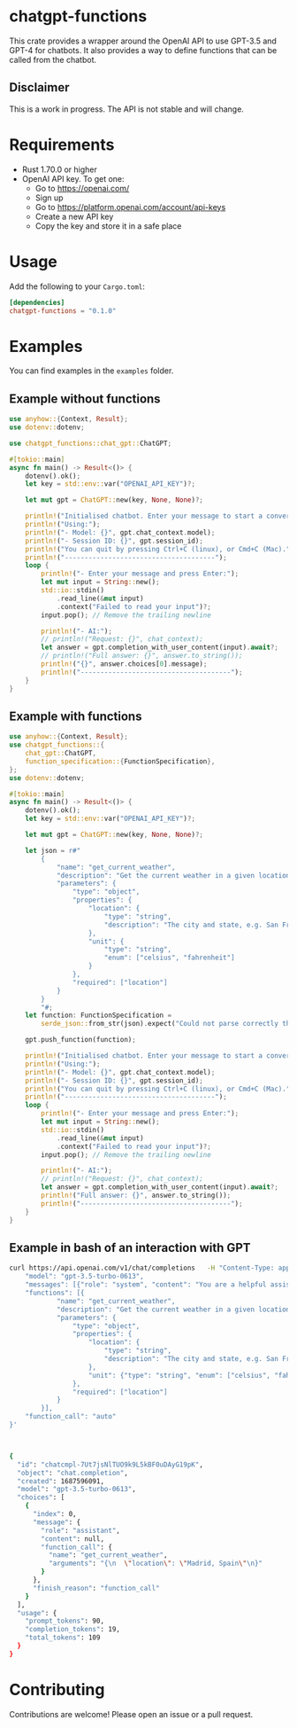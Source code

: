 # chatgpt-functions

This crate provides a wrapper around the OpenAI API to use GPT-3.5 and GPT-4 for chatbots. It also provides a way to define functions that can be called from the chatbot.

## Disclaimer

This is a work in progress. The API is not stable and will change.

# Requirements

- Rust 1.70.0 or higher
- OpenAI API key. To get one:
  - Go to https://openai.com/
  - Sign up
  - Go to https://platform.openai.com/account/api-keys
  - Create a new API key
  - Copy the key and store it in a safe place

# Usage

Add the following to your `Cargo.toml`:

```toml
[dependencies]
chatgpt-functions = "0.1.0"
```

# Examples

You can find examples in the `examples` folder.

## Example without functions

```rust
use anyhow::{Context, Result};
use dotenv::dotenv;

use chatgpt_functions::chat_gpt::ChatGPT;

#[tokio::main]
async fn main() -> Result<()> {
    dotenv().ok();
    let key = std::env::var("OPENAI_API_KEY")?;

    let mut gpt = ChatGPT::new(key, None, None)?;

    println!("Initialised chatbot. Enter your message to start a conversation.");
    println!("Using:");
    println!("- Model: {}", gpt.chat_context.model);
    println!("- Session ID: {}", gpt.session_id);
    println!("You can quit by pressing Ctrl+C (linux), or Cmd+C (Mac).");
    println!("--------------------------------------");
    loop {
        println!("- Enter your message and press Enter:");
        let mut input = String::new();
        std::io::stdin()
            .read_line(&mut input)
            .context("Failed to read your input")?;
        input.pop(); // Remove the trailing newline

        println!("- AI:");
        // println!("Request: {}", chat_context);
        let answer = gpt.completion_with_user_content(input).await?;
        // println!("Full answer: {}", answer.to_string());
        println!("{}", answer.choices[0].message);
        println!("--------------------------------------");
    }
}
```

## Example with functions

```rust
use anyhow::{Context, Result};
use chatgpt_functions::{
    chat_gpt::ChatGPT,
    function_specification::{FunctionSpecification},
};
use dotenv::dotenv;

#[tokio::main]
async fn main() -> Result<()> {
    dotenv().ok();
    let key = std::env::var("OPENAI_API_KEY")?;

    let mut gpt = ChatGPT::new(key, None, None)?;

    let json = r#"
        {
            "name": "get_current_weather",
            "description": "Get the current weather in a given location",
            "parameters": {
                "type": "object",
                "properties": {
                    "location": {
                        "type": "string",
                        "description": "The city and state, e.g. San Francisco, CA"
                    },
                    "unit": {
                        "type": "string",
                        "enum": ["celsius", "fahrenheit"]
                    }
                },
                "required": ["location"]
            }
        }
        "#;
    let function: FunctionSpecification =
        serde_json::from_str(json).expect("Could not parse correctly the function specification");

    gpt.push_function(function);

    println!("Initialised chatbot. Enter your message to start a conversation.");
    println!("Using:");
    println!("- Model: {}", gpt.chat_context.model);
    println!("- Session ID: {}", gpt.session_id);
    println!("You can quit by pressing Ctrl+C (linux), or Cmd+C (Mac).");
    println!("--------------------------------------");
    loop {
        println!("- Enter your message and press Enter:");
        let mut input = String::new();
        std::io::stdin()
            .read_line(&mut input)
            .context("Failed to read your input")?;
        input.pop(); // Remove the trailing newline

        println!("- AI:");
        // println!("Request: {}", chat_context);
        let answer = gpt.completion_with_user_content(input).await?;
        println!("Full answer: {}", answer.to_string());
        println!("--------------------------------------");
    }
}
```

## Example in bash of an interaction with GPT

```bash
curl https://api.openai.com/v1/chat/completions   -H "Content-Type: application/json"   -H "Authorization: Bearer $OPENAI_API_KEY"   -d '{
    "model": "gpt-3.5-turbo-0613",
    "messages": [{"role": "system", "content": "You are a helpful assistant."}, {"role": "user", "content": "What is the weather like in Madrid, Spain?"}],
    "functions": [{
            "name": "get_current_weather",
            "description": "Get the current weather in a given location",
            "parameters": {
                "type": "object",
                "properties": {
                    "location": {
                        "type": "string",
                        "description": "The city and state, e.g. San Francisco, CA"
                    },
                    "unit": {"type": "string", "enum": ["celsius", "fahrenheit"]}
                },
                "required": ["location"]
            }
        }],
    "function_call": "auto"
}'



{
  "id": "chatcmpl-7Ut7jsNlTUO9k9L5kBF0uDAyG19pK",
  "object": "chat.completion",
  "created": 1687596091,
  "model": "gpt-3.5-turbo-0613",
  "choices": [
    {
      "index": 0,
      "message": {
        "role": "assistant",
        "content": null,
        "function_call": {
          "name": "get_current_weather",
          "arguments": "{\n  \"location\": \"Madrid, Spain\"\n}"
        }
      },
      "finish_reason": "function_call"
    }
  ],
  "usage": {
    "prompt_tokens": 90,
    "completion_tokens": 19,
    "total_tokens": 109
  }
}
```

# Contributing

Contributions are welcome! Please open an issue or a pull request.
